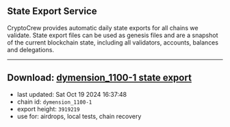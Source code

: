 ## State Export Service
CryptoCrew provides automatic daily state exports for all chains we validate. State export files can be used as genesis files and are a snapshot of the current blockchain state, including all validators, accounts, balances and delegations.

---
**Download: [dymension_1100-1 state export](https://dl-eu2.ccvalidators.com/SERVICE/dymension/dymension_1100-1_export_3919219.json)**
---

- last updated: Sat Oct 19 2024 16:37:48
- chain id: `dymension_1100-1`
- export height: `3919219`
- use for: airdrops, local tests, chain recovery
